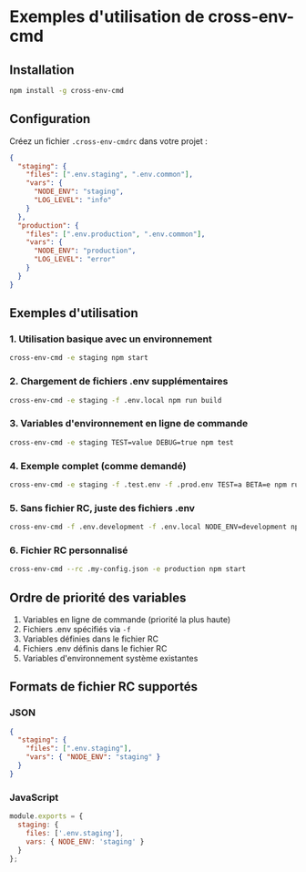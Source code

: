 # Exemples d'utilisation de cross-env-cmd

## Installation

```bash
npm install -g cross-env-cmd
```

## Configuration

Créez un fichier `.cross-env-cmdrc` dans votre projet :

```json
{
  "staging": {
    "files": [".env.staging", ".env.common"],
    "vars": {
      "NODE_ENV": "staging",
      "LOG_LEVEL": "info"
    }
  },
  "production": {
    "files": [".env.production", ".env.common"],
    "vars": {
      "NODE_ENV": "production",
      "LOG_LEVEL": "error"
    }
  }
}
```

## Exemples d'utilisation

### 1. Utilisation basique avec un environnement

```bash
cross-env-cmd -e staging npm start
```

### 2. Chargement de fichiers .env supplémentaires

```bash
cross-env-cmd -e staging -f .env.local npm run build
```

### 3. Variables d'environnement en ligne de commande

```bash
cross-env-cmd -e staging TEST=value DEBUG=true npm test
```

### 4. Exemple complet (comme demandé)

```bash
cross-env-cmd -e staging -f .test.env -f .prod.env TEST=a BETA=e npm run deploy
```

### 5. Sans fichier RC, juste des fichiers .env

```bash
cross-env-cmd -f .env.development -f .env.local NODE_ENV=development npm start
```

### 6. Fichier RC personnalisé

```bash
cross-env-cmd --rc .my-config.json -e production npm start
```

## Ordre de priorité des variables

1. Variables en ligne de commande (priorité la plus haute)
2. Fichiers .env spécifiés via `-f`
3. Variables définies dans le fichier RC
4. Fichiers .env définis dans le fichier RC
5. Variables d'environnement système existantes

## Formats de fichier RC supportés

### JSON
```json
{
  "staging": {
    "files": [".env.staging"],
    "vars": { "NODE_ENV": "staging" }
  }
}
```

### JavaScript
```javascript
module.exports = {
  staging: {
    files: ['.env.staging'],
    vars: { NODE_ENV: 'staging' }
  }
};
```
